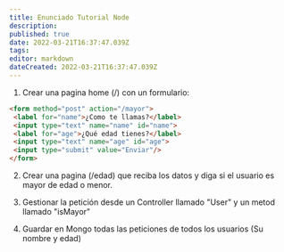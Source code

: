 ```yaml
---
title: Enunciado Tutorial Node
description: 
published: true
date: 2022-03-21T16:37:47.039Z
tags: 
editor: markdown
dateCreated: 2022-03-21T16:37:47.039Z
---
```


1) Crear una pagina home (/) con un formulario:

````html
<form method="post" action="/mayor">
 <label for="name">¿Como te llamas?</label>
 <input type="text" name="name" id="name">   
 <label for="age">¿Qué edad tienes?</label>
 <input type="text" name="age" id="age">   
 <input type="submit" value="Enviar"/>
</form>
````

2) Crear una pagina (/edad) que reciba los datos y diga si el usuario es mayor de edad o menor.

3) Gestionar la petición desde un Controller llamado "User" y un metod llamado "isMayor"

4) Guardar en Mongo todas las peticiones de todos los usuarios (Su nombre y edad)